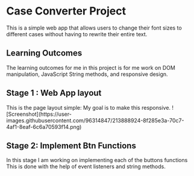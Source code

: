 <h1>Case Converter Project</h1>

This is a simple web app that allows users to 
change their font sizes to different cases without having to rewrite their entire text.



<h2>Learning Outcomes</h2>
The learning outcomes for me in this project is 
for me work on DOM manipulation, JavaScript String methods, 
and responsive design.


<h2>Stage 1 : Web App layout </h2>
This is the page layout simple: My goal is to make this responsive.
![Screenshot](https://user-images.githubusercontent.com/96314847/213888924-8f285e3a-70c7-4af1-8eaf-6c6a70593f14.png)


<h2> Stage 2: Implement Btn Functions</h2>
In this stage I am working on implementing each of the buttons functions
This is done with the help of event listeners and string methods.
